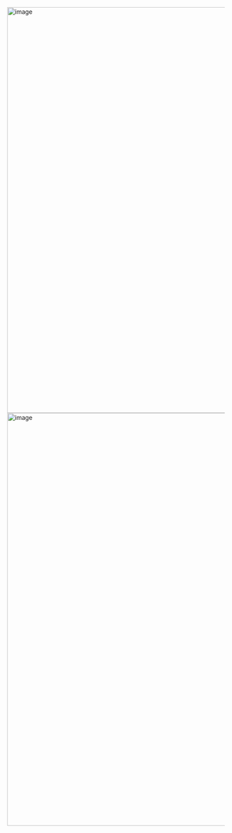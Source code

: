<img width="937" alt="image" src="https://github.com/user-attachments/assets/5c1750d0-6a7b-4fac-b5c5-696a3522b067">

<img width="953" alt="image" src="https://github.com/user-attachments/assets/c38fcd2c-693b-4453-a030-7ab25ad0cb6d">
